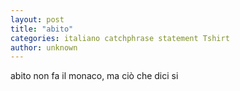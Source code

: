 ```yaml
---
layout: post
title: "abito"
categories: italiano catchphrase statement Tshirt
author: unknown
---
```

abito non fa il monaco, ma ciò che dici si
